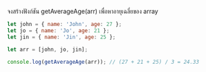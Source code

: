 จงสร้างฟังก์ชัน getAverageAge(arr) เพื่อหาอายุเฉลี่ยของ array

```js
let john = { name: 'John', age: 27 };
let jo = { name: 'Jo', age: 21 };
let jin = { name: 'Jin', age: 25 };

let arr = [john, jo, jin];

console.log(getAverageAge(arr)); // (27 + 21 + 25) / 3 = 24.33
```
